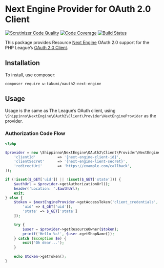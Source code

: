 # Next Engine Provider for OAuth 2.0 Client
[![Scrutinizer Code Quality](https://scrutinizer-ci.com/g/w-takumi/oauth2-next-engine/badges/quality-score.png?b=master)](https://scrutinizer-ci.com/g/w-takumi/oauth2-next-engine/?branch=master)
[![Code Coverage](https://scrutinizer-ci.com/g/w-takumi/oauth2-next-engine/badges/coverage.png?b=master)](https://scrutinizer-ci.com/g/w-takumi/oauth2-next-engine/?branch=master)
[![Build Status](https://scrutinizer-ci.com/g/w-takumi/oauth2-next-engine/badges/build.png?b=master)](https://scrutinizer-ci.com/g/w-takumi/oauth2-next-engine/build-status/master)

This package provides Resource [Next Engine](http://next-engine.net/) OAuth 2.0 support for the PHP League’s [OAuth 2.0 Client](https://github.com/thephpleague/oauth2-client).

## Installation

To install, use composer:

```
composer require w-takumi/oauth2-next-engine
```

## Usage

Usage is the same as The League’s OAuth client, using `\Shippinno\NextEngine\OAuth2\Client\Provider\NextEngineProvider` as the provider.

### Authorization Code Flow

```php
<?php

$provider = new \Shippinno\NextEngine\OAuth2\Client\Provider\NextEngineProvider([
    'clientId'          => '{next-engine-client-id}',
    'clientSecret'      => '{next-engine-lient-secret}',
    'redirectUri'       => 'https://example.com/callback',
]);

if (!isset($_GET['uid']) || !isset($_GET['state'])) {
    $authUrl = $provider->getAuthorizationUrl();
    header('Location: '.$authUrl);
    exit;
} else {
    $token = $nextEngineProvider->getAccessToken('client_credentials', [
        'uid' => $_GET['uid']),
        'state' => $_GET['state']
    ]);

    try {
        $user = $provider->getResourceOwner($token);
        printf('Hello %s!', $user->getShopName());
    } catch (Exception $e) {
        exit('Oh dear...');
    }
    
    echo $token->getToken();
}

```
